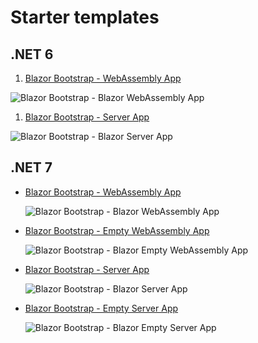 # Starter templates

## .NET 6

1. [Blazor Bootstrap - WebAssembly App](https://github.com/vikramlearning/blazorbootstrap-starter-templates/tree/master/src/BlazorBootstrap.Templates.Starter/NET6.BlazorWebAssemblyApp)

  <img src="https://i.imgur.com/aRV3rJm.png" alt="Blazor Bootstrap - Blazor WebAssembly App" />

1. [Blazor Bootstrap - Server App](https://github.com/vikramlearning/blazorbootstrap-starter-templates/tree/master/src/BlazorBootstrap.Templates.Starter/NET6.BlazorServerApp)

  <img src="https://i.imgur.com/BfgYeNd.png" alt="Blazor Bootstrap - Blazor Server App" />

## .NET 7

- [Blazor Bootstrap - WebAssembly App](https://github.com/vikramlearning/blazorbootstrap-starter-templates/tree/master/src/BlazorBootstrap.Templates.Starter/NET7.BlazorWebAssemblyApp)

  <img src="https://i.imgur.com/4P8u0HR.png" alt="Blazor Bootstrap - Blazor WebAssembly App" />

- [Blazor Bootstrap - Empty WebAssembly App](https://github.com/vikramlearning/blazorbootstrap-starter-templates/tree/master/src/BlazorBootstrap.Templates.Starter/NET7.BlazorWebAssemblyAppEmpty)

  <img src="https://i.imgur.com/CBEoZ6P.png" alt="Blazor Bootstrap - Blazor Empty WebAssembly App" />

- [Blazor Bootstrap - Server App](https://github.com/vikramlearning/blazorbootstrap-starter-templates/tree/master/src/BlazorBootstrap.Templates.Starter/NET7.BlazorServerApp)

  <img src="https://i.imgur.com/7vipHB1.png" alt="Blazor Bootstrap - Blazor Server App" />

- [Blazor Bootstrap - Empty Server App](https://github.com/vikramlearning/blazorbootstrap-starter-templates/tree/master/src/BlazorBootstrap.Templates.Starter/NET7.BlazorServerAppEmpty)

  <img src="https://i.imgur.com/rw13bZr.png" alt="Blazor Bootstrap - Blazor Empty Server App" />
